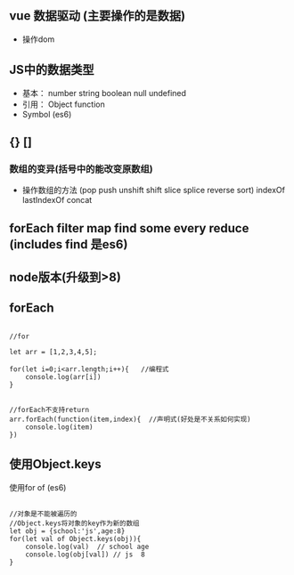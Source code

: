 ## vue 数据驱动 (主要操作的是数据)
* 操作dom

## JS中的数据类型
* 基本： number string boolean null undefined
* 引用： Object function
* Symbol (es6)

## {} []
### 数组的变异(括号中的能改变原数组)
* 操作数组的方法 (pop push unshift shift slice splice reverse sort) indexOf lastIndexOf concat

## forEach filter map find some every  reduce  (includes find  是es6)


## node版本(升级到>8)


## forEach

```

//for

let arr = [1,2,3,4,5];

for(let i=0;i<arr.length;i++){   //编程式
    console.log(arr[i])
}


//forEach不支持return
arr.forEach(function(item,index){  //声明式(好处是不关系如何实现)
    console.log(item)
})

```

## 使用Object.keys

使用for of (es6)

```

//对象是不能被遍历的
//Object.keys将对象的key作为新的数组
let obj = {school:'js',age:8}
for(let val of Object.keys(obj)){
    console.log(val)  // school age
    console.log(obj[val]) // js  8
}

```

